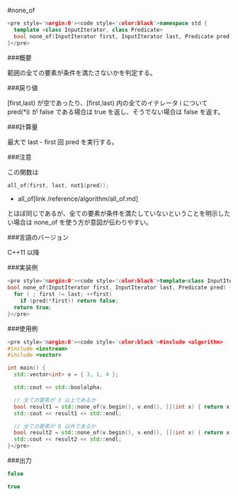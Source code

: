 #none_of
```cpp
<pre style='margin:0'><code style='color:black'>namespace std {
  template <class InputIterator, class Predicate>
  bool none_of(InputIterator first, InputIterator last, Predicate pred);
}</pre>
```

###概要

範囲の全ての要素が条件を満たさないかを判定する。


###戻り値

[first,last) が空であったり、[first,last) 内の全てのイテレータ i について pred(*i) が false である場合は true を返し、そうでない場合は false を返す。


###計算量

最大で last - first 回 pred を実行する。


###注意

この関数は

```cpp
all_of(first, last, not1(pred));
```
* all_of[link /reference/algorithm/all_of.md]

とほぼ同じであるが、全ての要素が条件を満たしていないということを明示したい場合は none_of を使う方が意図が伝わりやすい。


###言語のバージョン

C++11 以降


###実装例

```cpp
<pre style='margin:0'><code style='color:black'>template<class InputIterator, class Predicate>
bool none_of(InputIterator first, InputIterator last, Predicate pred) {
  for ( ; first != last; ++first)
    if (pred(*first)) return false;
  return true;
}</pre>
```

###使用例

```cpp
<pre style='margin:0'><code style='color:black'>#include <algorithm>
#include <iostream>
#include <vector>

int main() {
  std::vector<int> v = { 3, 1, 4 };

  std::cout << std::boolalpha;

  // 全ての要素が 3 以上であるか
  bool result1 = std::none_of(v.begin(), v.end(), [](int x) { return x < 3; });
  std::cout << result1 << std::endl;

  // 全ての要素が 0 以外であるか
  bool result2 = std::none_of(v.begin(), v.end(), [](int x) { return x == 0; });
  std::cout << result2 << std::endl;
}</pre>
```

###出力

```cpp
false

true
```
